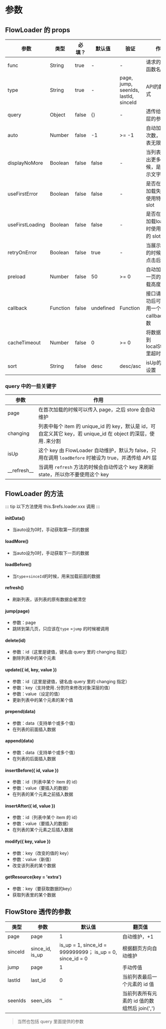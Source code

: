 # 参数

## FlowLoader 的 props
| 参数 | 类型 | 必填？ | 默认值 | 验证 | 作用 |
| --- | --- | --- | --- | --- | --- |
| func | String | true | - | - | 请求的 API 函数名 |
| type | String | true | - | page, jump, seenIds, lastId, sinceId | API的翻页方式 |
| query | Object | false | {} | - | 透传给 API 层的参数 |
| auto | Number | false | -1 | >= -1 | 自动加载的次数，-1 代表无限加载 |
| displayNoMore | Boolean | false | false | - | 当列表刷不出更多的时候，是否展示文字提示 |
| useFirstError | Boolean | false | false | - | 是否在首次加载失败时使用特殊的 slot |
| useFirstLoading | Boolean | false | false | - | 是否在首次加载loading时使用特殊的 slot |
| retryOnError | Boolean | false | true | - | 当展示 error 的时候是否点击后重试 |
| preload | Number | false | 50 | >= 0 | 自动加载下一页的预加载高度（px） |
| callback | Function | false | undefined | Function | 接口请求成功后可以调用一个 callback 函数 |
| cacheTimeout | Number | false | 0 | >= 0 | 将数据缓存到 localStorage 里超时的 ms |
| sort | String | false | desc | desc/asc | isUp的行为设置 |

### query 中的一些关键字
| 参数 | 作用 |
| --- | --- |
| page | 在首次加载的时候可以传入 page，之后 store 会自动维护 |
| changing | 列表中每个 item 的 unique_id 的 key，默认是 id，可自定义其它 key，若 unique_id 在 object 的深层，使用`.`来分割 |
| isUp | 这个 key 由 FlowLoader 自动维护，默认为 false，只用在调用 `loadBefore` 时被设为 true，并透传给 API 层 |
| \_\_refresh\_\_ | 当调用 `refresh` 方法的时候会自动传这个 key 来刷新 state，所以你不要使用这个 key |

## FlowLoader 的方法

::: tip
以下方法使用 this.$refs.loader.xxx 调用
:::

#### initData()
- 当auto设为0时，手动获取第一页的数据

#### loadMore()
- 当auto设为0时，手动获取下一页的数据

#### loadBefore()
- 当`type`=`sinceId`的时候，用来加载前面的数据

#### refresh()
- 刷新列表，该列表的原有数据会被清空

#### jump(page)
- 参数：page
- 跳转到第几页，只应该在`type` =`jump` 的时候被调用

#### delete(id)
- 参数：id（这里是键值，键名由 query 里的 changing 指定）
- 删除列表中的某个元素

#### update({ id, key, value })
- 参数：id（这里是键值，键名由 query 里的 changing 指定）
- 参数：key（支持使用`.`分割符来修改对象深层的值）
- 参数：value（设定的值）
- 更新列表中的某个元素的某个值

#### prepend(data)
- 参数：data（支持单个或多个值）
- 在列表的前面插入数据

#### append(data)
- 参数：data（支持单个或多个值）
- 在列表的后面插入数据

#### insertBefore({ id, value })
- 参数：id（列表中某个 item 的 id）
- 参数：value（要插入的数据）
- 在列表的某个元素之前插入数据

#### insertAfter({ id, value })
- 参数：id（列表中某个 item 的 id）
- 参数：value（要插入的数据）
- 在列表的某个元素之后插入数据

#### modify({ key, value })
- 参数：key（改变的值的 key）
- 参数：value（新值）
- 改变该列表的某个数据

#### getResource(key = 'extra')
- 参数：key（要获取数据的key）
- 获取列表里的某个数据

## FlowStore 透传的参数
| 类型 | 参数 | 默认值 | 翻页值 |
| --- | --- | --- | --- |
| page | page | 1 | 自动维护，+1 |
| sinceId | since_id, is_up | is_up = 1, since_id = 999999999； is_up = 0, since_id = 0 | 根据翻页方向自动维护 |
| jump | page | 1 | 手动传值 |
| lastId | last_id | 0 | 当前列表最后一个元素的 id 值 |
| seenIds | seen_ids | '' | 当前列表所有元素的 id 值的数组然后 join(',') |

> 当然也包括 query 里面提供的参数
